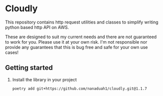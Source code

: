 # Cloudly

This repository contains http request utilities and classes to simplify writing python based http API
on AWS.

These are designed to suit my current needs and there are not guaranteed to work for you.
Please use it at your own risk. I'm not responsible nor provide any guarantees that this is bug free and safe for your own use cases!

## Getting started

1. Install the library in your project

    ```bash
    poetry add git+https://github.com/nanaduah1/cloudly.git@1.1.7
    ```
